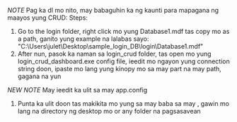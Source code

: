 *NOTE*
Pag ka dl mo nito, may babaguhin ka ng kaunti para mapagana ng maayos yung CRUD:
Steps:
1. Go to the login folder, right click mo yung Database1.mdf tas copy mo as a path, ganito yung example na lalabas sayo: "C:\Users\julet\Desktop\sample_login_DB\login\Database1.mdf"
2. After nun, pasok ka naman sa login_crud folder, tas open mo yung login_crud_dashboard.exe config file, ieedit mo ngayon yung connection string doon, ipaste mo lang yung kinopy mo sa may part na may path, gagana na yun 

*NEW NOTE*
May ieedit ka ulit sa may app.config
1. Punta ka ulit doon tas makikita mo yung sa may baba sa may <appsettings>, gawin mo lang na directory ng desktop mo or any folder na pagsasavean
